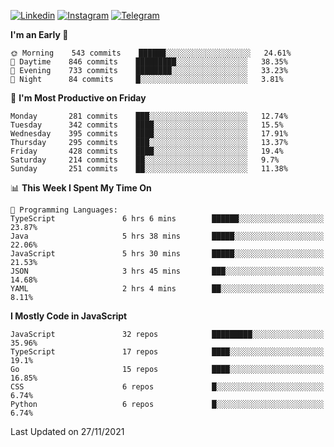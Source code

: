 [![Linkedin](https://img.shields.io/badge/-Archie-blue?style=flat-square&labelColor=gray&logo=Linkedin&logoColor=white&link=https://www.linkedin.com/in/archisdi)](https://www.linkedin.com/in/archisdi)
[![Instagram](https://img.shields.io/badge/-@archisdi-orange?style=flat-square&labelColor=gray&logo=Instagram&logoColor=white&link=https://www.instagram.com/archisdi)](https://www.instagram.com/archisdi)
[![Telegram](https://img.shields.io/badge/-aai-informational?style=flat-square&labelColor=gray&logo=telegram&logoColor=white&link=https://t.me/archisdi)](https://t.me/archisdi)

<!--START_SECTION:waka-->
**I'm an Early 🐤** 

```text
🌞 Morning    543 commits    ██████░░░░░░░░░░░░░░░░░░░   24.61% 
🌆 Daytime    846 commits    █████████░░░░░░░░░░░░░░░░   38.35% 
🌃 Evening    733 commits    ████████░░░░░░░░░░░░░░░░░   33.23% 
🌙 Night      84 commits     █░░░░░░░░░░░░░░░░░░░░░░░░   3.81%

```
📅 **I'm Most Productive on Friday** 

```text
Monday       281 commits    ███░░░░░░░░░░░░░░░░░░░░░░   12.74% 
Tuesday      342 commits    ████░░░░░░░░░░░░░░░░░░░░░   15.5% 
Wednesday    395 commits    ████░░░░░░░░░░░░░░░░░░░░░   17.91% 
Thursday     295 commits    ███░░░░░░░░░░░░░░░░░░░░░░   13.37% 
Friday       428 commits    ████░░░░░░░░░░░░░░░░░░░░░   19.4% 
Saturday     214 commits    ██░░░░░░░░░░░░░░░░░░░░░░░   9.7% 
Sunday       251 commits    ██░░░░░░░░░░░░░░░░░░░░░░░   11.38%

```


📊 **This Week I Spent My Time On** 

```text
💬 Programming Languages: 
TypeScript               6 hrs 6 mins        ██████░░░░░░░░░░░░░░░░░░░   23.87% 
Java                     5 hrs 38 mins       █████░░░░░░░░░░░░░░░░░░░░   22.06% 
JavaScript               5 hrs 30 mins       █████░░░░░░░░░░░░░░░░░░░░   21.53% 
JSON                     3 hrs 45 mins       ███░░░░░░░░░░░░░░░░░░░░░░   14.68% 
YAML                     2 hrs 4 mins        ██░░░░░░░░░░░░░░░░░░░░░░░   8.11%

```

**I Mostly Code in JavaScript** 

```text
JavaScript               32 repos            █████████░░░░░░░░░░░░░░░░   35.96% 
TypeScript               17 repos            ████░░░░░░░░░░░░░░░░░░░░░   19.1% 
Go                       15 repos            ████░░░░░░░░░░░░░░░░░░░░░   16.85% 
CSS                      6 repos             █░░░░░░░░░░░░░░░░░░░░░░░░   6.74% 
Python                   6 repos             █░░░░░░░░░░░░░░░░░░░░░░░░   6.74%

```



 Last Updated on 27/11/2021
<!--END_SECTION:waka-->